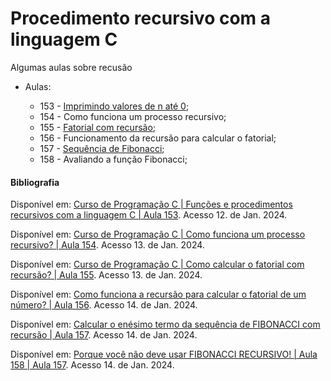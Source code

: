 # Procedimento recursivo com a linguagem C
Algumas aulas sobre recusão

* Aulas:
        
     *  153 - [Imprimindo valores de n até 0](https://github.com/Mateusvct1/Recursivo/blob/main/Curso_de_programa%C3%A7%C3%A3o_C/Aula153.c);
     *  154 - Como funciona um processo recursivo;
     *  155 - [Fatorial com recursão](https://github.com/Mateusvct1/Recursivo/blob/main/Curso_de_programa%C3%A7%C3%A3o_C/Aula155.c);
     *  156 - Funcionamento da recursão para calcular o fatorial;
     *  157 - [Sequência de Fibonacci](https://github.com/Mateusvct1/Recursivo/blob/main/Curso_de_programa%C3%A7%C3%A3o_C/Aula157.c);
     *  158 - Avaliando a função Fibonacci;
     
#### Bibliografia

Disponível em: [Curso de Programação C | Funções e procedimentos recursivos com a linguagem C | Aula 153](https://www.youtube.com/watch?v=hEHAKk-bs54&ab_channel=Programeseufuturo). Acesso 12. de Jan. 2024.

Disponível em: [Curso de Programação C | Como funciona um processo recursivo? | Aula 154](https://www.youtube.com/watch?v=Y_-zrByK8AU&ab_channel=Programeseufuturo). Acesso 13. de Jan. 2024.

Disponível em: [Curso de Programação C | Como calcular o fatorial com recursão? | Aula 155](https://www.youtube.com/watch?v=iRyj4Ulfv08&ab_channel=Programeseufuturo). Acesso 13. de Jan. 2024.

Disponível em: [Como funciona a recursão para calcular o fatorial de um número? | Aula 156](https://www.youtube.com/watch?v=YhtxiRrvSFw&t=51s&ab_channel=Programeseufuturo). Acesso 14. de Jan. 2024.

Disponível em: [Calcular o enésimo termo da sequência de FIBONACCI com recursão | Aula 157](https://www.youtube.com/watch?v=gASmVsd-I_0&ab_channel=Programeseufuturo). Acesso 14. de Jan. 2024.

Disponível em: [Porque você não deve usar FIBONACCI RECURSIVO! | Aula 158 | Aula 157](https://www.youtube.com/watch?v=nEuMO0Yqm1U&ab_channel=Programeseufuturo). Acesso 14. de Jan. 2024.

